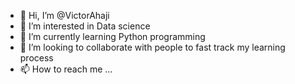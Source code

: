 - 👋 Hi, I’m @VictorAhaji
- 👀 I’m interested in Data science
- 🌱 I’m currently learning Python programming
- 💞️ I’m looking to collaborate with people to fast track my learning process
- 📫 How to reach me ...

<!---
VictorAhaji/VictorAhaji is a ✨ special ✨ repository because its `README.md` (this file) appears on your GitHub profile.
You can click the Preview link to take a look at your changes.
--->
